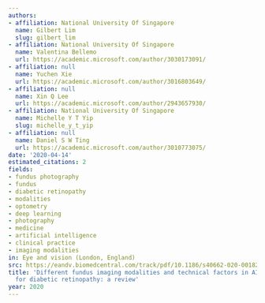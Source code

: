 ```yaml
---
authors:
- affiliation: National University Of Singapore
  name: Gilbert Lim
  slug: gilbert_lim
- affiliation: National University Of Singapore
  name: Valentina Bellemo
  url: https://academic.microsoft.com/author/3030173091/
- affiliation: null
  name: Yuchen Xie
  url: https://academic.microsoft.com/author/3016803649/
- affiliation: null
  name: Xin Q Lee
  url: https://academic.microsoft.com/author/2943657930/
- affiliation: National University Of Singapore
  name: Michelle Y T Yip
  slug: michelle_y_t_yip
- affiliation: null
  name: Daniel S W Ting
  url: https://academic.microsoft.com/author/3010773075/
date: '2020-04-14'
estimated_citations: 2
fields:
- fundus photography
- fundus
- diabetic retinopathy
- modalities
- optometry
- deep learning
- photography
- medicine
- artificial intelligence
- clinical practice
- imaging modalities
in: Eye and vision (London, England)
src: https://eandv.biomedcentral.com/track/pdf/10.1186/s40662-020-00182-7
title: 'Different fundus imaging modalities and technical factors in AI screening
  for diabetic retinopathy: a review'
year: 2020
---
```


